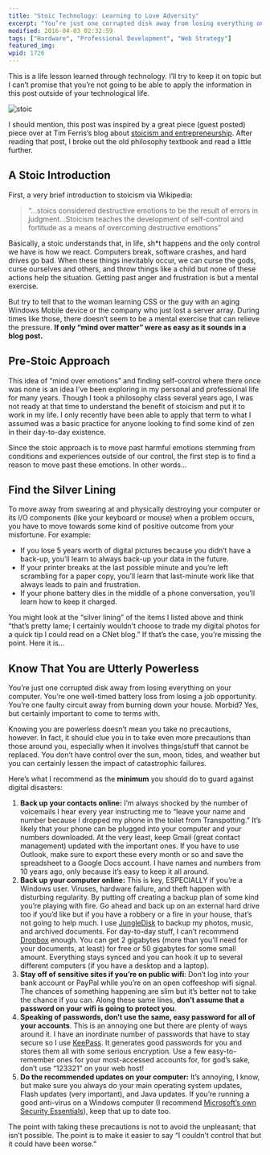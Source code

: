 ```yaml
---
title: "Stoic Technology: Learning to Love Adversity"
excerpt: "You’re just one corrupted disk away from losing everything on your computer. You’re one well-timed battery loss from losing a job opportunity. You’re one faulty circuit away from burning down your house."
modified: 2016-04-03 02:32:59
tags: ["Hardware", "Professional Development", "Web Strategy"]
featured_img:
wpid: 1726
---
```



This is a life lesson learned through technology. I’ll try to keep it on topic but I can’t promise that you’re not going to be able to apply the information in this post outside of your technological life.

![stoic](/_images/2011/02/stoic.jpg)

I should mention, this post was inspired by a great piece (guest posted) piece over at Tim Ferris’s blog about [stoicism and entrepreneurship](http://www.fourhourworkweek.com/blog/2009/04/13/stoicism-101-a-practical-guide-for-entrepreneurs/). After reading that post, I broke out the old philosophy textbook and read a little further.
## A Stoic Introduction

First, a very brief introduction to stoicism via Wikipedia:

> “…stoics considered destructive emotions to be the result of errors in judgment…Stoicism teaches the development of self-control and fortitude as a means of overcoming destructive emotions”

Basically, a stoic understands that, in life, sh\*t happens and the only control we have is how we react. Computers break, software crashes, and hard drives go bad. When these things inevitably occur, we can curse the gods, curse ourselves and others, and throw things like a child but none of these actions help the situation. Getting past anger and frustration is but a mental exercise.

But try to tell that to the woman learning CSS or the guy with an aging Windows Mobile device or the company who just lost a server array. During times like those, there doesn’t seem to be a mental exercise that can relieve the pressure. **If only “mind over matter” were as easy as it sounds in a blog post.**
## Pre-Stoic Approach

This idea of “mind over emotions” and finding self-control where there once was none is an idea I’ve been exploring in my personal and professional life for many years. Though I took a philosophy class several years ago, I was not ready at that time to understand the benefit of stoicism and put it to work in my life. I only recently have been able to apply that term to what I assumed was a basic practice for anyone looking to find some kind of zen in their day-to-day existence.

Since the stoic approach is to move past harmful emotions stemming from conditions and experiences outside of our control, the first step is to find a reason to move past these emotions. In other words…
## Find the Silver Lining

To move away from swearing at and physically destroying your computer or its I/O components (like your keyboard or mouse) when a problem occurs, you have to move towards some kind of positive outcome from your misfortune. For example:

- If you lose 5 years worth of digital pictures because you didn’t have a back-up, you’ll learn to always back-up your data in the future.
- If your printer breaks at the last possible minute and you’re left scrambling for a paper copy, you’ll learn that last-minute work like that always leads to pain and frustration.
- If your phone battery dies in the middle of a phone conversation, you’ll learn how to keep it charged.

You might look at the “silver lining” of the items I listed above and think “that’s pretty lame; I certainly wouldn’t choose to trade my digital photos for a quick tip I could read on a CNet blog.” If that’s the case, you’re missing the point. Here it is…
## Know That You are Utterly Powerless

You’re just one corrupted disk away from losing everything on your computer. You’re one well-timed battery loss from losing a job opportunity. You’re one faulty circuit away from burning down your house. Morbid? Yes, but certainly important to come to terms with.

Knowing you are powerless doesn’t mean you take no precautions, however. In fact, it should clue you in to take even more precautions than those around you, especially when it involves things/stuff that cannot be replaced. You don’t have control over the sun, moon, tides, and weather but you can certainly lessen the impact of catastrophic failures.

Here’s what I recommend as the **minimum** you should do to guard against digital disasters:

1. **Back up your contacts online:** I’m always shocked by the number of voicemails I hear every year instructing me to “leave your name and number because I dropped my phone in the toilet from Transpotting.” It’s likely that your phone can be plugged into your computer and your numbers downloaded. At the very least, keep Gmail (great contact management) updated with the important ones. If you have to use Outlook, make sure to export these every month or so and save the spreadsheet to a Google Docs account. I have names and numbers from 10 years ago, only because it’s easy to keep it all around.
2. **Back up your computer online:** This is key, ESPECIALLY if you’re a Windows user. Viruses, hardware failure, and theft happen with disturbing regularity. By putting off creating a backup plan of some kind you’re playing with fire. Go ahead and back up on an external hard drive too if you’d like but if you have a robbery or a fire in your house, that’s not going to help much. I use [JungleDisk](https://www.jungledisk.com/) to backup my photos, music, and archived documents. For day-to-day stuff, I can’t recommend [Dropbox](https://www.dropbox.com/referrals/NTY0Mjc1OQ) enough. You can get 2 gigabytes (more than you’ll need for your documents, at least) for free or 50 gigabytes for some small amount. Everything stays synced and you can hook it up to several different computers (if you have a desktop and a laptop).
3. **Stay off of sensitive sites if you’re on public wifi**: Don’t log into your bank account or PayPal while you’re on an open coffeeshop wifi signal. The chances of something happening are slim but it’s better not to take the chance if you can. Along these same lines, **don’t assume that a password on your wifi is going to protect you**.
4. **Speaking of passwords, don’t use the same, easy password for all of your accounts**. This is an annoying one but there are plenty of ways around it. I have an inordinate number of passwords that have to stay secure so I use [KeePass](http://keepass.info/). It generates good passwords for you and stores them all with some serious encryption. Use a few easy-to-remember ones for your most-accessed accounts for, for god’s sake, don’t use “123321” on your web host!
5. **Do the recommended updates on your computer:** It’s annoying, I know, but make sure you always do your main operating system updates, Flash updates (very important), and Java updates. If you’re running a good anti-virus on a Windows computer (I recommend [Microsoft’s own Security Essentials](http://www.microsoft.com/security_essentials/)), keep that up to date too.

The point with taking these precautions is not to avoid the unpleasant; that isn’t possible. The point is to make it easier to say “I couldn’t control that but it could have been worse.”
